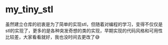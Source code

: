 # my_tiny_stl
虽然建立仓库的初衷是为了简单的实现stl，但随着对编程的学习，变得不仅仅是stl的实现了，更多的是各种突发奇想的类的实现，早期实现的代码风格和可用性比较差，大家看看就好，我也没时间去更改了😅
